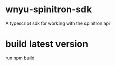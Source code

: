 # wnyu-spinitron-sdk
A typescript sdk for working with the spinitron api

# build latest version
run npm build 
